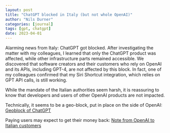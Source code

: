 ```yaml
---
layout: post
title: "ChatGPT blocked in Italy (but not whole OpenAI)"
author: "Nils Durner"
categories: [journal]
tags: [gpt, chatgpt]
date: 2023-04-01
---
```


Alarming news from Italy: ChatGPT got blocked. After investigating the matter with my colleagues, I learned that only the ChatGPT product was affected, while other infrastructure parts remained accessible. We discovered that software creators and their customers who rely on OpenAI and its APIs, including GPT-4, are not affected by this block. In fact, one of my colleagues confirmed that my Siri Shortcut integration, which relies on GPT API calls, is still working.

While the mandate of the Italian authorities seem harsh, it is reassuring to know that developers and users of other OpenAI products are not impacted.

Technically, it seems to be a geo-block, put in place on the side of OpenAI:
[Geoblock of ChatGPT](assets/img/chatgpt-blocked-italy.png)

Paying users may expect to get their money back:
[Note from OpenAI to Italian customers](assets/img/chatgpt-blocked-note.jpg)